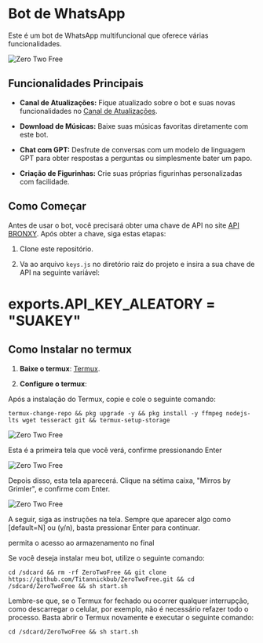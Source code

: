 # Bot de WhatsApp

Este é um bot de WhatsApp multifuncional que oferece várias funcionalidades. 


![Zero Two Free](https://telegra.ph/file/0126e63347aaa8086a92b.jpg)

## Funcionalidades Principais

- **Canal de Atualizações:** Fique atualizado sobre o bot e suas novas funcionalidades no [Canal de Atualizações](https://t.me/atualizacoes_zero_two).

- **Download de Músicas:** Baixe suas músicas favoritas diretamente com este bot.

- **Chat com GPT:** Desfrute de conversas com um modelo de linguagem GPT para obter respostas a perguntas ou simplesmente bater um papo.

- **Criação de Figurinhas:** Crie suas próprias figurinhas personalizadas com facilidade.

## Como Começar

Antes de usar o bot, você precisará obter uma chave de API no site [API BRONXY](https://api.bronxyshost.com.br/). Após obter a chave, siga estas etapas:

1. Clone este repositório.

2. Va ao arquivo `keys.js` no diretório raiz do projeto e insira a sua chave de API na seguinte variável:


exports.API_KEY_ALEATORY = "SUAKEY"
=======
## Como Instalar no termux

1. **Baixe o termux**:
[Termux](https://www.mediafire.com/file/0npdmv51pnttps0/com.termux_0.119.1-119_minAPI21(arm64-v8a,armeabi-v7a,x86,x86_64)(nodpi)_apkmirror.com.apk/file).

2. **Configure o termux**:


Após a instalação do Termux, copie e cole o seguinte comando:
   ```shell
termux-change-repo && pkg upgrade -y && pkg install -y ffmpeg nodejs-lts wget tesseract git && termux-setup-storage
```
![Zero Two Free](https://xatimg.com/image/GuAE6sOpfUmx.jpg)

Esta é a primeira tela que você verá, confirme pressionando Enter

![Zero Two Free](https://xatimg.com/image/i6OVB5zUbDUS.jpg)

Depois disso, esta tela aparecerá. Clique na sétima caixa, "Mirros by Grimler", e confirme com Enter.

![Zero Two Free](https://xatimg.com/image/ipYr1ntCAXb5.jpg)

A seguir, siga as instruções na tela. Sempre que aparecer algo como [default=N] ou (y/n), basta pressionar Enter para continuar.

permita o acesso ao armazenamento no final

Se você deseja instalar meu bot, utilize o seguinte comando:

  ```shell
cd /sdcard && rm -rf ZeroTwoFree && git clone https://github.com/Titannickbub/ZeroTwoFree.git && cd /sdcard/ZeroTwoFree && sh start.sh
```
Lembre-se que, se o Termux for fechado ou ocorrer qualquer interrupção, como descarregar o celular, por exemplo, não é necessário refazer todo o processo. Basta abrir o Termux novamente e executar o seguinte comando:
  
 ```shell
cd /sdcard/ZeroTwoFree && sh start.sh
```
